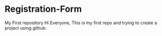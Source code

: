 # Registration-Form
My First repository
Hi Everyone,
This is my first repo and trying to create a project using github.
